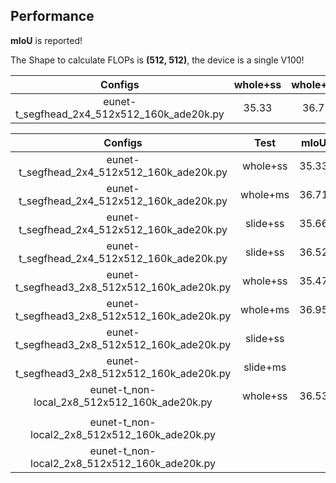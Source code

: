 ## Performance

**mIoU** is reported!

The Shape to calculate FLOPs is **(512, 512)**, the device is a single V100!


|                   Configs                   | whole+ss | whole+ms | silde+ss | slide+ms |
|:-------------------------------------------:|:--------:|:--------:|:--------:|:--------:|
| eunet-t_segfhead_2x4_512x512_160k_ade20k.py |  35.33   |  36.71   |  35.66   |  36.52   |


|                    Configs                    |   Test   | mIoU  | FLOPs(G) | Params(M) |
|:---------------------------------------------:|:--------:|:-----:|:--------:|:---------:|
|  eunet-t_segfhead_2x4_512x512_160k_ade20k.py  | whole+ss | 35.33 |          |           |
|  eunet-t_segfhead_2x4_512x512_160k_ade20k.py  | whole+ms | 36.71 |          |           |
|  eunet-t_segfhead_2x4_512x512_160k_ade20k.py  | slide+ss | 35.66 |          |           |
|  eunet-t_segfhead_2x4_512x512_160k_ade20k.py  | slide+ss | 36.52 |          |           |
| eunet-t_segfhead3_2x8_512x512_160k_ade20k.py  | whole+ss | 35.47 |   2.73   |    2.5    |
| eunet-t_segfhead3_2x8_512x512_160k_ade20k.py  | whole+ms | 36.95 |          |           |
| eunet-t_segfhead3_2x8_512x512_160k_ade20k.py  | slide+ss |       |          |           |
| eunet-t_segfhead3_2x8_512x512_160k_ade20k.py  | slide+ms |       |          |           |
| eunet-t_non-local_2x8_512x512_160k_ade20k.py  | whole+ss | 36.53 |   9.99   |   4.22    |
|                                               |          |       |          |           |
| eunet-t_non-local2_2x8_512x512_160k_ade20k.py |          |       |   8.02   |   3.79    |
| eunet-t_non-local2_2x8_512x512_160k_ade20k.py |          |       |          |           |